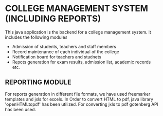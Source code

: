 # COLLEGE MANAGEMENT SYSTEM (INCLUDING REPORTS)
This java application is the backend for a college management system. It includes the following modules

* Admission of students, teachers and staff members
* Record maintenance of each individual of the college
* Notification board for teachers and studnets
* Repots generation for exam results, admission list, academic records etc.

## REPORTING MODULE
For reports generation in different file formats, we have used freemarker templates and jxls for excels. In Order to convert HTML to pdf, java library 'openHTMLtopdf' has been utilized. For converting jxls to pdf gotenberg API has been used.
